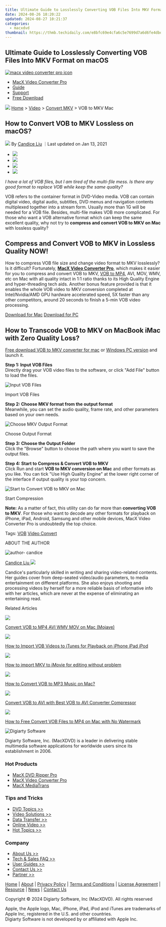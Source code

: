 ```yaml
---
title: Ultimate Guide to Losslessly Converting VOB Files Into MKV Format on macOS
date: 2024-08-26 18:20:22
updated: 2024-08-27 10:21:37
categories:
  - macxdvd
thumbnail: https://thmb.techidaily.com/e8bfc69e4cfa6c5e7699d7a6d6fe4dbd7b3f6ecf37286ae295fb39576034b13a.jpg
---
```


## Ultimate Guide to Losslessly Converting VOB Files Into MKV Format on macOS

[![macx video converter pro icon](https://www.macxdvd.com/mac-dvd-video-converter-how-to/../image-style/new-seo/icon11.png)](https://tools.techidaily.com/macxdvd/products/)

* [MacX Video Converter Pro](https://tools.techidaily.com/macxdvd/products/)
* [Guide](https://tools.techidaily.com/macxdvd/products/)
* [Support](https://tools.techidaily.com/macxdvd/products/)
* [Free Download](https://tools.techidaily.com/macxdvd/products/)



![](https://www.macxdvd.com/mac-dvd-video-converter-how-to/../image-style/new-seo/icon7.png) [Home](https://tools.techidaily.com/macxdvd/products/) \> [Video](https://tools.techidaily.com/macxdvd/products/) \> [Convert MKV](https://tools.techidaily.com/macxdvd/products/) \> VOB to MKV Mac

## How to Convert VOB to MKV Lossless on macOS?



![](https://www.macxdvd.com/mac-dvd-video-converter-how-to/../image-style/new-seo/icon6.png) By [Candice Liu](https://tools.techidaily.com/macxdvd/products/) ｜Last updated on Jan 13, 2021

* [![](https://www.macxdvd.com/mac-dvd-video-converter-how-to/../image-style/new-seo/share-fa.jpg)](https://www.facebook.com/sharer/sharer.php?u=https://www.macxdvd.com/mac-dvd-video-converter-how-to/convert-mkv-to-itunes.htm)
* [![](https://www.macxdvd.com/mac-dvd-video-converter-how-to/../image-style/new-seo/share-tw.jpg)](https://twitter.com/intent/tweet?url=https://www.macxdvd.com/mac-dvd-video-converter-how-to/convert-mkv-to-itunes.htm&text=)
* [![](https://www.macxdvd.com/mac-dvd-video-converter-how-to/../image-style/new-seo/share-go.jpg)](https://pinterest.com/pin/create/button/?url=https://www.macxdvd.com/mac-dvd-video-converter-how-to/convert-mkv-to-itunes.htm&media=&description=)
* [![](https://www.macxdvd.com/mac-dvd-video-converter-how-to/../image-style/new-seo/share-in.jpg)](https://www.linkedin.com/shareArticle?mini=true&url=https://www.macxdvd.com/mac-dvd-video-converter-how-to/convert-mkv-to-itunes.htm&title=&summary=&source=)

_I have a lot of VOB files, but I am tired of the multi-file mess. Is there any good format to replace VOB while keep the same quality?_

VOB refers to the container format in DVD-Video media. VOB can contain digital video, digital audio, subtitles, DVD menus and navigation contents multiplexed together into a stream form. Usually more than 1G will be needed for a VOB file. Besides, multi-file makes VOB more complicated. For those who want a VOB alternative format which can keep the same excellent quality, why not try to **compress and convert VOB to MKV on Mac** with lossless quality?

## Compress and Convert VOB to MKV in Lossless Quality NOW!

How to compress VOB file size and change video format to MKV losslessly? Is it difficult? Fortunately, [**MacX Video Converter Pro**](https://tools.techidaily.com/macxdvd/products/), which makes it easier for you to compress and convert VOB to MKV, [VOB to MP4](https://tools.techidaily.com/macxdvd/products/), AVI, MOV, WMV, etc on Mac with all quality intact in 1:1 ratio thanks to its High Quality Engine and hyper-threading tech aids. Another bonus feature provided is that it enables the whole VOB video to MKV conversion completed at Intel/Nvidia/AMD GPU hardware accelerated speed, 5X faster than any other competitors, around 20 seconds to finish a 5-min VOB video processing.

[Download for Mac](https://tools.techidaily.com/macxdvd/products/) [Download for PC](https://tools.techidaily.com/macxdvd/products/) 

## How to Transcode VOB to MKV on MacBook iMac with Zero Quality Loss?

[Free download VOB to MKV converter for mac](https://tools.techidaily.com/macxdvd/products/) or [Windows PC version](https://tools.techidaily.com/macxdvd/products/) and launch it. 

**Step 1: Input VOB Files**  
 Directly drag your VOB video files to the software, or click "Add File" button to load the files.

![Input VOB Files](https://www.macxdvd.com/mac-dvd-video-converter-how-to/howto_image/mcvp-zhanghuan-050401.png) 

Import VOB Files

**Step 2: Choose MKV format from the output format**  
 Meanwhile, you can set the audio quality, frame rate, and other parameters based on your own needs.

![Choose MKV Output Format](https://www.macxdvd.com/mac-dvd-video-converter-how-to/howto_image/mcvp-zhanghuan-050402.png) 

Choose Output Format

**Step 3: Choose the Output Folder**  
 Click the "Browse" button to choose the path where you want to save the output files.

**Step 4: Start to Compress & Convert VOB to MKV**   
Click Run and start **VOB to MKV conversion on Mac** and other formats as you like. You can tick "Use High Quality Engine" at the lower right corner of the interface if output quality is your top concern.

![Start to Convert VOB to MKV on Mac](https://www.macxdvd.com/mac-dvd-video-converter-how-to/howto_image/mcvp-zhanghuan-050403.png) 

Start Compression

**Note:** As a matter of fact, this utility can do far more than **converting VOB to MKV**. For those who want to decode any other formats for playback on iPhone, iPad, Android, Samsung and other mobile devices, MacX Video Converter Pro is undoubtedly the top choice.

Tags: [VOB](https://tools.techidaily.com/macxdvd/products/) [Video Convert](https://tools.techidaily.com/macxdvd/products/) 

ABOUT THE AUTHOR

![author- candice](https://www.macxdvd.com/mac-dvd-video-converter-how-to/../image-style/new-seo/candice.png) 

[Candice Liu ![](https://www.macxdvd.com/mac-dvd-video-converter-how-to/../image-style/new-seo/share-in1.jpg)](https://www.linkedin.com/in/candice-liu-444483a3/) 

Candice's particularly skilled in writing and sharing video-related contents. Her guides cover from deep-seated video/audio parameters, to media entertainment on different platforms. She also enjoys shooting and processing videos by herself for a more reliable basis of informative info with her articles, which are never at the expense of eliminating an entertaining read.



Related Articles

![](https://www.macxdvd.com/mac-dvd-video-converter-how-to/../image-style/new-seo/pic7.jpg)

[Convert VOB to MP4 AVI WMV MOV on Mac (Mojave)](https://tools.techidaily.com/macxdvd/products/) 

![](https://www.macxdvd.com/mac-dvd-video-converter-how-to/../image-style/new-seo/pic6.jpg)

[How to Import VOB Videos to iTunes for Playback on iPhone iPad iPod](https://tools.techidaily.com/macxdvd/products/) 

![](https://www.macxdvd.com/mac-dvd-video-converter-how-to/../image-style/new-seo/pic5.jpg)

[How to import MKV to iMovie for editing without problem](https://tools.techidaily.com/macxdvd/products/) 

![](https://www.macxdvd.com/mac-dvd-video-converter-how-to/../image-style/new-seo/pic4.jpg)

[How to Convert VOB to MP3 Music on Mac?](https://tools.techidaily.com/macxdvd/products/) 

![](https://www.macxdvd.com/mac-dvd-video-converter-how-to/../image-style/new-seo/pic3.jpg)

[Convert VOB to AVI with Best VOB to AVI Converter Compressor](https://tools.techidaily.com/macxdvd/products/) 

![](https://www.macxdvd.com/mac-dvd-video-converter-how-to/../image-style/new-seo/pic2.jpg)

[How to Free Convert VOB Files to MP4 on Mac with No Watermark](https://tools.techidaily.com/macxdvd/products/) 



![Digiarty Software](https://www.macxdvd.com/mac-dvd-video-converter-how-to/../icon/logo.png) 

Digiarty Software, Inc. (MacXDVD) is a leader in delivering stable multimedia software applications for worldwide users since its establishment in 2006.

### Hot Products

* [MacX DVD Ripper Pro](https://tools.techidaily.com/macxdvd/products/)
* [MacX Video Converter Pro](https://tools.techidaily.com/macxdvd/products/)
* [MacX MediaTrans](https://tools.techidaily.com/macxdvd/products/)

### Tips and Tricks

* [DVD Topics >>](https://tools.techidaily.com/macxdvd/products/)
* [Video Solutions >>](https://tools.techidaily.com/macxdvd/products/)
* [Data Transfer >>](https://tools.techidaily.com/macxdvd/products/)
* [Online Video >>](https://tools.techidaily.com/macxdvd/products/)
* [Hot Topics >>](https://tools.techidaily.com/macxdvd/products/)

### Company

* [About Us >>](https://tools.techidaily.com/macxdvd/products/)
* [Tech & Sales FAQ >>](https://tools.techidaily.com/macxdvd/products/)
* [User Guides >>](https://tools.techidaily.com/macxdvd/products/)
* [Contact Us >>](https://tools.techidaily.com/macxdvd/products/)
* [Partner >>](https://tools.techidaily.com/macxdvd/products/)



[Home](https://tools.techidaily.com/macxdvd/products/) | [About](https://tools.techidaily.com/macxdvd/products/) | [Privacy Policy](https://tools.techidaily.com/macxdvd/products/) | [Terms and Conditions](https://tools.techidaily.com/macxdvd/products/) | [License Agreement](https://tools.techidaily.com/macxdvd/products/) | [Resource](https://tools.techidaily.com/macxdvd/products/) | [News](https://tools.techidaily.com/macxdvd/products/) | [Contact Us](https://tools.techidaily.com/macxdvd/products/)

Copyright © 2024 Digiarty Software, Inc (MacXDVD). All rights reserved

Apple, the Apple logo, Mac, iPhone, iPad, iPod and iTunes are trademarks of Apple Inc, registered in the U.S. and other countries.  
Digiarty Software is not developed by or affiliated with Apple Inc.

<ins class="adsbygoogle"
     style="display:block"
     data-ad-format="autorelaxed"
     data-ad-client="ca-pub-7571918770474297"
     data-ad-slot="1223367746"></ins>



<ins class="adsbygoogle"
     style="display:block"
     data-ad-client="ca-pub-7571918770474297"
     data-ad-slot="8358498916"
     data-ad-format="auto"
     data-full-width-responsive="true"></ins>
